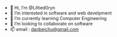 - 👋 Hi, I’m @Liltied0ryn
- 👀 I’m interested in software and web develpment
- 🌱 I’m currently learning Computer Engineering
- 💞️ I’m looking to collaborate on software
- 📫 email : danbeichu@gmail.com

<!---
Liltied0ryn/Liltied0ryn is a ✨ special ✨ repository because its `README.md` (this file) appears on your GitHub profile.
You can click the Preview link to take a look at your changes.
--->
